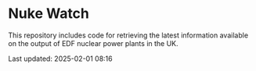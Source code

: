 # Nuke Watch

This repository includes code for retrieving the latest information available on the output of EDF nuclear power plants in the UK.

Last updated: 2025-02-01 08:16